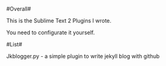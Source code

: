 #Overall#

This is the Sublime Text 2 Plugins I wrote.

You need to configurate it yourself.

#List#

Jkblogger.py - a simple plugin to write jekyll blog with github